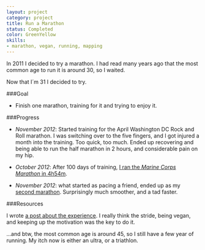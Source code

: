 ```yaml
---
layout: project
category: project
title: Run a Marathon
status: Completed 
color: GreenYellow
skills:
- marathon, vegan, running, mapping
---
```


In 2011 I decided to try a marathon. I had read many years ago that the
most common age to run it is around 30, so I waited.

Now that I´m 31 I decided to try.


###Goal

* Finish one marathon, training for it and trying to enjoy it.

###Progress

* *November 2012*: Started training for the April Washington DC Rock and Roll marathon. I was
  switching over to the five fingers, and I got injured a month into the
training. Too quick, too much. Ended up recovering and being able to run the half marathon in 2 hours, and
considerable pain on my hip.

* *October 2012*: After 100 days of training, [I ran the *Marine Corps
  Marathon* in 4h54m](/2012/10/29/Running-a-marathon/).
* *November 2012*: what started as pacing a friend, ended up as my
  [second marathon](/2012/12/02/2nd-marathon/). Surprisingly much smoother, and a tad faster.

###Resources

I wrote [a post about the experience](/2012/10/29/Running-a-marathon/). I really think the stride, being
vegan, and keeping up the motivation was the key to do it.

...and btw, the most common age is around 45, so I still have a few year
of running. My itch now is either an ultra, or a triathlon.

